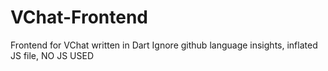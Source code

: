 # VChat-Frontend

Frontend for VChat written in Dart
Ignore github language insights, inflated JS file, NO JS USED